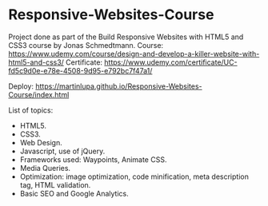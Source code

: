 # Responsive-Websites-Course
Project done as part of the Build Responsive Websites with HTML5 and CSS3 course by Jonas Schmedtmann.
Course: https://www.udemy.com/course/design-and-develop-a-killer-website-with-html5-and-css3/
Certificate: https://www.udemy.com/certificate/UC-fd5c9d0e-e78e-4508-9d95-e792bc7f47a1/

Deploy: https://martinlupa.github.io/Responsive-Websites-Course/index.html

List of topics:
<ul>
  <li>HTML5.
  <li>CSS3.
  <li>Web Design.
  <li>Javascript, use of jQuery.
  <li>Frameworks used: Waypoints, Animate CSS.
  <li>Media Queries.
  <li>Optimization: image optimization, code minification, meta description tag, HTML validation.
  <li>Basic SEO and Google Analytics.
